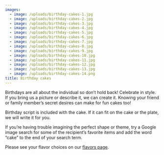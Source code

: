 ```yaml
---
images:
  - image: /uploads/birthday-cakes-1.jpg
  - image: /uploads/birthday-cakes-2.jpg
  - image: /uploads/birthday-cakes-3.jpg
  - image: /uploads/birthday-cakes-4.jpg
  - image: /uploads/birthday-cakes-5.jpg
  - image: /uploads/birthday-cakes-6.jpg
  - image: /uploads/birthday-cakes-7.jpg
  - image: /uploads/birthday-cakes-8.jpg
  - image: /uploads/birthday-cakes-9.jpg
  - image: /uploads/birthday-cakes-10.jpg
  - image: /uploads/birthday-cakes-11.jpg
  - image: /uploads/birthday-cakes-12.jpg
  - image: /uploads/birthday-cakes-13.jpg
  - image: /uploads/birthday-cakes-14.png
title: Birthday cakes
---
```


Birthdays are all about the individual so don’t hold back! Celebrate in style. If you bring us a picture or describe it, we can create it. Knowing your friend or family member’s secret desires can make for fun cakes too!

Birthday script is included with the cake. If it can fit on the cake or the plate, we will write it for you.

If you’re having trouble imagining the perfect shape or theme, try a Google image search for some of the recipient’s favorite items and add the word “cake” to the end of your search term.

Please see your flavor choices on our [flavors page](https://cakeelizabeth.com/cake-pricing-flavors).
